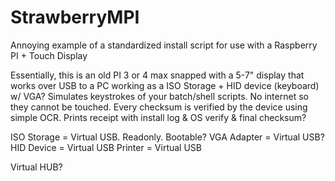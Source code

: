 # StrawberryMPI
Annoying example of a standardized install script for use with a Raspberry PI + Touch Display

Essentially, this is an old PI 3 or 4 max snapped with a 5-7" display that works over USB to a PC working as a ISO Storage + HID device (keyboard) w/ VGA? Simulates keystrokes of your batch/shell scripts. No internet so they cannot be touched. Every checksum is verified by the device using simple OCR. Prints receipt with install log & OS verify & final checksum?

ISO Storage = Virtual USB. Readonly. Bootable?
VGA Adapter = Virtual USB?
HID Device  = Virtual USB
Printer     = Virtual USB

Virtual HUB?
